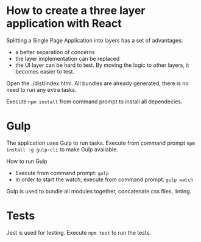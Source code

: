 # How to create a three layer application with React

Splitting a Single Page Application into layers has a set of advantages:

* a better separation of concerns
* the layer implementation can be replaced
* the UI layer can be hard to test. By moving the logic to other layers, it becomes easier to test.

Open the ./dist/index.html.
All bundles are already generated, there is no need to run any extra tasks.

Execute `npm install` from command prompt to install all dependecies.

# Gulp
The application uses Gulp to run tasks.
Execute from command prompt `npm install -g gulp-cli` to make Gulp available.

How to run Gulp
- Execute from command prompt:
`gulp`
- In order to start the watch, execute from command prompt:
`gulp watch`

Gulp is used to bundle all modules together, concatenate css files, linting.

# Tests
Jest is used for testing.
Execute `npm test` to run the tests.
